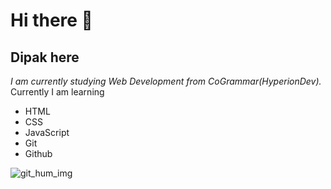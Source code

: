 # Hi there 👋
## Dipak here

*I am currently studying Web Development from CoGrammar(HyperionDev).*
Currently I am learning
* HTML
* CSS
* JavaScript
* Git
* Github
 <img alt="git_hum_img" src="https://miro.medium.com/v2/resize:fit:1125/0*N1fmHtI8gmkH_2Vu.png">

<!--
**DRJ91/DRJ91** is a ✨ _special_ ✨ repository because its `README.md` (this file) appears on your GitHub profile.

- 🔭 I’m currently working on ...
- 🌱 I’m currently learning ...
- 👯 I’m looking to collaborate on ...
- 🤔 I’m looking for help with ...
- 💬 Ask me about ...
- 📫 How to reach me: ...
- 😄 Pronouns: ...
- ⚡ Fun fact: ...
-->
